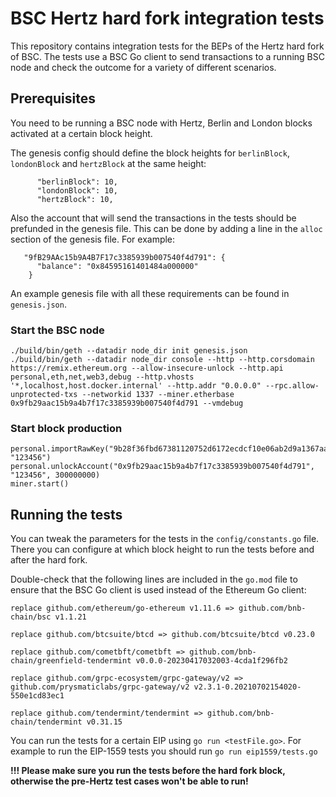 # BSC Hertz hard fork integration tests

This repository contains integration tests for the BEPs of the Hertz hard fork of BSC. The tests use a BSC Go client to send transactions to a running BSC node and check the outcome for a variety of different scenarios.



## Prerequisites
You need to be running a BSC node with Hertz, Berlin and London blocks activated at a certain block height.


The genesis config should define the block heights for `berlinBlock`, `londonBlock` and `hertzBlock` at the same height:
```
      "berlinBlock": 10,
      "londonBlock": 10,
      "hertzBlock": 10,
```

 Also the account that will send the transactions in the tests should be prefunded in the genesis file. This can be done by adding a line in the `alloc` section of the genesis file. For example:
```
   "9fB29AAc15b9A4B7F17c3385939b007540f4d791": {
      "balance": "0x84595161401484a000000"
    }
```

An example genesis file with all these requirements can be found in `genesis.json`.

### Start the BSC node
```
./build/bin/geth --datadir node_dir init genesis.json
./build/bin/geth --datadir node_dir console --http --http.corsdomain https://remix.ethereum.org --allow-insecure-unlock --http.api personal,eth,net,web3,debug --http.vhosts '*,localhost,host.docker.internal' --http.addr "0.0.0.0" --rpc.allow-unprotected-txs --networkid 1337 --miner.etherbase 0x9fb29aac15b9a4b7f17c3385939b007540f4d791 --vmdebug
```

### Start block production
```
personal.importRawKey("9b28f36fbd67381120752d6172ecdcf10e06ab2d9a1367aac00cdcd6ac7855d3", "123456") 
personal.unlockAccount("0x9fb29aac15b9a4b7f17c3385939b007540f4d791", "123456", 300000000) 
miner.start()
```


## Running the tests
You can tweak the parameters for the tests in the `config/constants.go` file. There you can configure at which block height to run the tests before and after the hard fork.


Double-check that the following lines are included in the `go.mod` file to ensure that the BSC Go client is used instead of the Ethereum Go client:

```
replace github.com/ethereum/go-ethereum v1.11.6 => github.com/bnb-chain/bsc v1.1.21

replace github.com/btcsuite/btcd => github.com/btcsuite/btcd v0.23.0

replace github.com/cometbft/cometbft => github.com/bnb-chain/greenfield-tendermint v0.0.0-20230417032003-4cda1f296fb2

replace github.com/grpc-ecosystem/grpc-gateway/v2 => github.com/prysmaticlabs/grpc-gateway/v2 v2.3.1-0.20210702154020-550e1cd83ec1

replace github.com/tendermint/tendermint => github.com/bnb-chain/tendermint v0.31.15
```


You can run the tests for a certain EIP using `go run <testFile.go>`. For example to run the EIP-1559 tests you should run `go run eip1559/tests.go`

**!!! Please make sure you run the tests before the hard fork block, otherwise the pre-Hertz test cases won't be able to run!**


